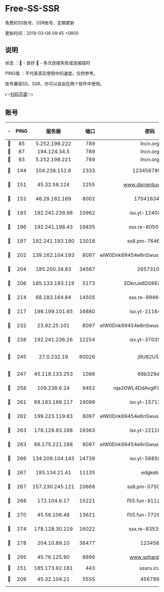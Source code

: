 # Free-SS-SSR

免费的SS账号、SSR账号，定期更新

更新时间：2019-03-06 09:45 +0800

## 说明

状态     ：🙂 - 良好 🙁 - 多次连接失败或连接超时

PING值   ：不代表真实使用中的速度，仅供参考。

账号兼容SS、SSR，你可以自由在两个软件中使用。

👉[扫码页面](https://liesauer.github.io/free-ss-ssr.github.io/)👈

## 账号

|-|PING|服务器|端口|密码|加密方式|区域|
|:----:|:----:|:-----:|-----:|:----:|:----:|:----:|
|🙂|85|5.252.198.222|789|lncn.org|rc4|JP|
|🙂|87|194.124.34.5|789|lncn.org|rc4|JP|
|🙂|93|5.252.198.221|789|lncn.org|rc4|JP|
|🙂|144|104.238.151.6|2333|12345678900|aes-256-cfb|JP|
|🙂|151|45.32.58.124|2255|www.darrenliuwei.com|aes-256-cfb|JP|
|🙂|152|46.29.162.169|8002|1704163453|aes-256-cfb|RU|
|🙂|193|192.241.239.98|10962|isx.yt-12408324|aes-256-cfb|US|
|🙂|196|192.241.198.43|16835|ssx.re-80509121|aes-256-cfb|US|
|🙂|197|192.241.193.180|13018|ss8.pm-76463592|aes-256-cfb|US|
|🙂|202|139.162.104.193|8097|eIW0Dnk69454e6nSwuspv9DmS201tQ0D|aes-256-cfb|JP|
|🙂|204|185.200.34.83|34567|26573106|aes-256-cfb|US|
|🙂|206|185.133.193.119|5173|EDknJe6D06EoWDaw|aes-256-cfb|US|
|🙂|214|68.183.164.84|14505|ssx.re-99466005|aes-256-cfb|US|
|🙂|217|198.199.101.65|16880|isx.yt-21164975|aes-256-cfb|US|
|🙂|232|23.92.25.101|8097|eIW0Dnk69454e6nSwuspv9DmS201tQ0D|aes-256-cfb|US|
|🙂|238|192.241.236.26|12254|isx.yt-37035463|aes-256-cfb|US|
|🙂|245|27.0.232.19|60026|j9U82U53|xchacha20-ietf-poly1305|HK|
|🙂|247|45.118.133.253|1086|68b329da|aes-256-cfb|SG|
|🙂|258|109.238.6.24|9452|rqa30WL4DdAvgIFG6Fs3znzTa|aes-256-cfb|FR|
|🙂|261|68.183.189.217|19099|isx.yt-15713167|aes-256-cfb|SG|
|🙂|262|199.223.119.83|8097|eIW0Dnk69454e6nSwuspv9DmS201tQ0D|aes-256-cfb|US|
|🙂|263|178.128.93.168|19363|isx.yt-22118658|aes-256-cfb|SG|
|🙂|263|66.175.221.168|8097|eIW0Dnk69454e6nSwuspv9DmS201tQ0D|aes-256-cfb|US|
|🙂|266|134.209.104.143|14739|isx.yt-58850709|aes-256-cfb|SG|
|🙂|267|185.134.21.41|11135|edgkeb|aes-256-cfb|GB|
|🙂|267|157.230.245.121|10668|ss8.pm-07507043|aes-256-cfb|SG|
|🙂|268|172.104.6.17|15221|f55.fun-91126944|aes-256-cfb|US|
|🙂|270|45.56.106.48|13621|f55.fun-77297239|aes-256-cfb|US|
|🙂|274|178.128.30.219|16022|ssx.re-83539428|aes-256-cfb|SG|
|🙂|278|204.10.89.10|36477|123456|aes-256-cfb|US|
|🙂|295|45.76.125.90|8899|www.sphard.com|aes-256-cfb|JP|
|🙂|151|185.173.92.181|443|sssru.icu|rc4-md5|RU|
|🙂|209|45.32.104.21|5555|456789|aes-256-cfb|SG|
